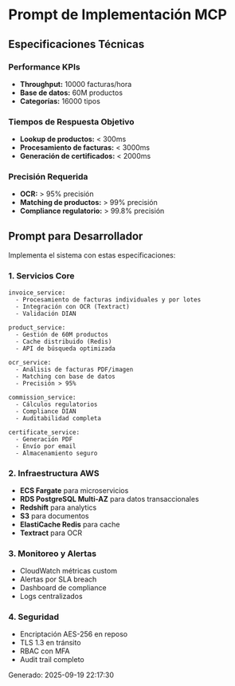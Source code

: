 # Prompt de Implementación MCP

## Especificaciones Técnicas

### Performance KPIs
- **Throughput:** 10000 facturas/hora
- **Base de datos:** 60M productos
- **Categorías:** 16000 tipos

### Tiempos de Respuesta Objetivo
- **Lookup de productos:** < 300ms
- **Procesamiento de facturas:** < 3000ms  
- **Generación de certificados:** < 2000ms

### Precisión Requerida
- **OCR:** > 95% precisión
- **Matching de productos:** > 99% precisión
- **Compliance regulatorio:** > 99.8% precisión

## Prompt para Desarrollador

Implementa el sistema con estas especificaciones:

### 1. Servicios Core
```
invoice_service:
  - Procesamiento de facturas individuales y por lotes
  - Integración con OCR (Textract)
  - Validación DIAN

product_service:
  - Gestión de 60M productos
  - Cache distribuido (Redis)
  - API de búsqueda optimizada

ocr_service:
  - Análisis de facturas PDF/imagen
  - Matching con base de datos
  - Precisión > 95%

commission_service:
  - Cálculos regulatorios
  - Compliance DIAN
  - Auditabilidad completa

certificate_service:
  - Generación PDF
  - Envío por email
  - Almacenamiento seguro
```

### 2. Infraestructura AWS
- **ECS Fargate** para microservicios
- **RDS PostgreSQL Multi-AZ** para datos transaccionales
- **Redshift** para analytics
- **S3** para documentos
- **ElastiCache Redis** para cache
- **Textract** para OCR

### 3. Monitoreo y Alertas
- CloudWatch métricas custom
- Alertas por SLA breach
- Dashboard de compliance
- Logs centralizados

### 4. Seguridad
- Encriptación AES-256 en reposo
- TLS 1.3 en tránsito
- RBAC con MFA
- Audit trail completo

Generado: 2025-09-19 22:17:30
